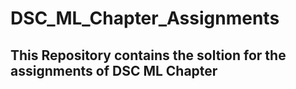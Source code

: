 # DSC_ML_Chapter_Assignments
## This Repository contains the soltion for the assignments of DSC ML Chapter
